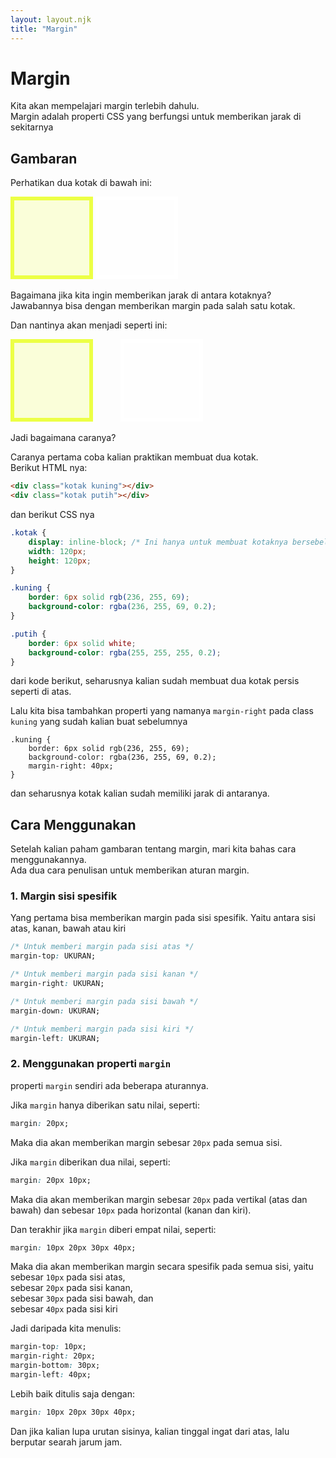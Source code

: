 ```yaml
---
layout: layout.njk
title: "Margin"
---
```


# Margin
Kita akan mempelajari margin terlebih dahulu. <br>
Margin adalah properti CSS yang berfungsi untuk memberikan jarak di sekitarnya

## Gambaran
Perhatikan dua kotak di bawah ini:

<div class="kotak kuning"></div>
<div class="kotak putih"></div>

Bagaimana jika kita ingin memberikan jarak di antara kotaknya? <br>
Jawabannya bisa dengan memberikan margin pada salah satu kotak. 

Dan nantinya akan menjadi seperti ini:

<div class="kotak kuning kanan"></div>
<div class="kotak putih"></div>

Jadi bagaimana caranya? 

Caranya pertama coba kalian praktikan membuat dua kotak. <br>
Berikut HTML nya:

```html
<div class="kotak kuning"></div>
<div class="kotak putih"></div>
```

dan berikut CSS nya

```css
.kotak {
    display: inline-block; /* Ini hanya untuk membuat kotaknya bersebelahan */
    width: 120px;
    height: 120px;
}

.kuning {
    border: 6px solid rgb(236, 255, 69);
    background-color: rgba(236, 255, 69, 0.2);
}

.putih {
    border: 6px solid white;
    background-color: rgba(255, 255, 255, 0.2);
}
```

dari kode berikut, seharusnya kalian sudah membuat dua kotak persis seperti di atas.

Lalu kita bisa tambahkan properti yang namanya `margin-right` 
pada class `kuning` yang sudah kalian buat sebelumnya

```css{4}
.kuning {
    border: 6px solid rgb(236, 255, 69);
    background-color: rgba(236, 255, 69, 0.2);
    margin-right: 40px;
}

```
dan seharusnya kotak kalian sudah memiliki jarak di antaranya.

## Cara Menggunakan
Setelah kalian paham gambaran tentang margin, mari kita bahas cara menggunakannya. <br>
Ada dua cara penulisan untuk memberikan aturan margin. <br>

### 1. Margin sisi spesifik
Yang pertama bisa memberikan margin pada sisi spesifik. Yaitu antara sisi atas, kanan, bawah atau kiri
```css
/* Untuk memberi margin pada sisi atas */
margin-top: UKURAN;

/* Untuk memberi margin pada sisi kanan */
margin-right: UKURAN;

/* Untuk memberi margin pada sisi bawah */
margin-down: UKURAN;

/* Untuk memberi margin pada sisi kiri */
margin-left: UKURAN;
```

### 2. Menggunakan properti `margin`

properti `margin` sendiri ada beberapa aturannya. <br>

Jika `margin` hanya diberikan satu nilai, seperti:
```css
margin: 20px;
```
Maka dia akan memberikan margin sebesar `20px` pada semua sisi.

Jika `margin` diberikan dua nilai, seperti:
```css
margin: 20px 10px;
```
Maka dia akan memberikan margin sebesar `20px` pada vertikal (atas dan bawah) dan sebesar `10px` pada horizontal (kanan dan kiri).

Dan terakhir jika `margin` diberi empat nilai, seperti:
```css
margin: 10px 20px 30px 40px;
```
Maka dia akan memberikan margin secara spesifik pada semua sisi, yaitu <br>
sebesar `10px` pada sisi atas, <br>
sebesar `20px` pada sisi kanan, <br>
sebesar `30px` pada sisi bawah, dan <br>
sebesar `40px` pada sisi kiri

Jadi daripada kita menulis:
```css
margin-top: 10px;
margin-right: 20px;
margin-bottom: 30px;
margin-left: 40px;
```
Lebih baik ditulis saja dengan:
```css
margin: 10px 20px 30px 40px;
```
Dan jika kalian lupa urutan sisinya, kalian tinggal ingat dari atas, lalu berputar searah jarum jam.

<style scoped>

    .kotak {
        display: inline-block;
        width: 120px;
        height: 120px;
    }

    .kuning {
        border: 6px solid rgb(236, 255, 69);
        background-color: rgba(236, 255, 69, 0.2);
    }

    .putih {
        border: 6px solid white;
        background-color: rgba(255, 255, 255, 0.2);
    }

    .kanan {
        margin-right: 40px;
    }

</style>